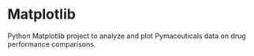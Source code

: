 # Matplotlib
Python Matplotlib  project to analyze and plot Pymaceuticals data on drug performance comparisons.  
